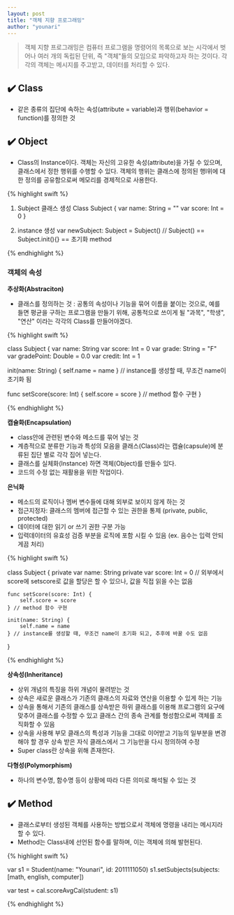 ```yaml
---
layout: post
title: "객체 지향 프로그래밍"
author: "younari"
---
```



> 객체 지향 프로그래밍은 컴퓨터 프로그램을 명령어의 목록으로 보는 시각에서 벗어나 여러 개의 독립된 단위, 즉 "객체"들의 모임으로 파악하고자 하는 것이다. 각각의 객체는 메시지를 주고받고, 데이터를 처리할 수 있다.

## ✔️ Class

- 같은 종류의 집단에 속하는 속성(attribute = variable)과 행위(behavior = function)를 정의한 것


## ✔️ Object

- Class의 Instance이다. 객체는 자신의 고유한 속성(attribute)을 가질 수 있으며, 클래스에서 정한 행위를 수행할 수 있다. 객체의 행위는 클래스에 정의된 행l위에 대한 정의를 공유함으로써 메모리를 경제적으로 사용한다. 

{% highlight swift %}

01. Subject 클래스 생성
Class Subject {
	var name: String = ""
	var score: Int = 0
}

02. instance 생성
var newSubject: Subject = Subject()
// Subject() == Subject.init(){} == 초기화 method

{% endhighlight %}



### 객체의 속성

**추상화(Abstraciton)**

- 클래스를 정의하는 것 : 공통의 속성이나 기능을 묶어 이름을 붙이는 것으로, 예를 들면 평균을 구하는 프로그램을 만들기 위해, 공통적으로 쓰이게 될 "과목", "학생", "연산" 이라는 각각의 Class를 만들어야겠다.

{% highlight swift %}

class Subject {
var name: String
var score: Int = 0
var grade: String = "F"
var gradePoint: Double = 0.0
var credit: Int = 1

init(name: String) {
    self.name = name
} // instance를 생성할 때, 무조건 name이 초기화 됨

func setScore(score: Int) {
    self.score = score
} // method 함수 구현
}

{% endhighlight %}

**캡슐화(Encapsulation)**

- class안에 관련된 변수와 메소드를 묶어 넣는 것
- 계층적으로 분류한 기능과 특성의 모음을 클래스(Class)라는 캡슐(capsule)에 분류된 집단 별로 각각 집어 넣는다. 
- 클래스를 실체화(Instance) 하면 객체(Object)를 만들수 있다.
- 코드의 수정 없는 재활용을 위한 작업이다.

	
**은닉화**

- 메소드의 로직이나 멤버 변수들에 대해 외부로 보이지 않게 하는 것 
- 접근지정자: 클래스의 멤버에 접근할 수 있는 권한을 통제 (private, public, protected)
- 데이터에 대한 읽기 or 쓰기 권한 구분 가능
- 입력데이터의 유효성 검증 부분을 로직에 포함 시킬 수 있음 (ex. 음수는 입력 안되게끔 처리)

{% highlight swift %}

class Subject {
    private var name: String
    private var score: Int = 0
    // 외부에서 score에 setscore로 값을 할당은 할 수 있으나, 값을 직접 읽을 수는 없음

    func setScore(score: Int) {
        self.score = score
    } // method 함수 구현
    
    init(name: String) {
        self.name = name
    } // instance를 생성할 때, 무조건 name이 초기화 되고, 추후에 바꿀 수도 없음
}

{% endhighlight %}


**상속성(Inheritance)**

- 상위 개념의 특징을 하위 개념이 물려받는 것
- 상속은 새로운 클래스가 기존의 클래스의 자료와 연산을 이용할 수 있게 하는 기능
- 상속을 통해서 기존의 클래스를 상속받은 하위 클래스를 이용해 프로그램의 요구에 맞추어 클래스를 수정할 수 있고 클래스 간의 종속 관계를 형성함으로써 객체를 조직화할 수 있음
- 상속을 사용해 부모 클래스의 특성과 기능을 그대로 이어받고 기능의 일부분을 변경해야 할 경우 상속 받은 자식 클래스에서 그 기능만을 다시 정의하여 수정
- Super class란 상속을 위해 존재한다. 

**다형성(Polymorphism)**

- 하나의 변수명, 함수명 등이 상황에 따라 다른 의미로 해석될 수 있는 것



## ✔️ Method
- 클래스로부터 생성된 객체를 사용하는 방법으로서 객체에 명령을 내리는 메시지라 할 수 있다.
- Method는 Class내에 선언된 함수를 말하며, 이는 객체에 의해 발현된다.

{% highlight swift %}

var s1 = Student(name: "Younari", id: 2011111050)
s1.setSubjects(subjects: [math, english, computer])
    
var test = cal.scoreAvgCal(student: s1)

{% endhighlight %}